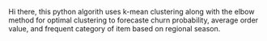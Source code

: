 Hi there, this python algorith uses k-mean clustering along with the elbow method for optimal clustering to forecaste churn probability, average order value, and frequent category of item based on regional season.
